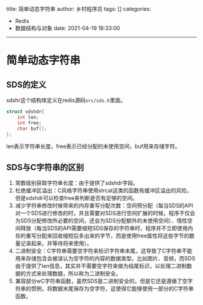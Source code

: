 title: 简单动态字符串
author: 乡村程序员
tags: []
categories:
  - Redis
  - 数据结构与对象
date: 2021-04-19 18:33:00
---
# 简单动态字符串

## SDS的定义

sdshr这个结构体定义在redis源码``src/sds.h``里面。  
```C
struct sdshdr{
	int len;
	int free;
	char buf[];
};
```
len表示字符串长度，free表示已经分配的未使用空间，buf用来存储字符。  

## SDS与C字符串的区别

1. 常数级别获取字符串长度：由于提供了sdshdr字段。  
2. 杜绝缓冲区溢出：C风格字符串使用strcat这类的函数有缓冲区溢出的风险，但是sdshdr可以检查free来判断是否有足够的空间。  
3. 减少字符串修改时候带来的内存重写分配次数：空间预分配（每当SDS的API对一个SDS进行修改的时，并且需要对SDS进行空间扩展的时候，程序不仅会为SDS分配修改所必要的空间，还会为SDS分配额外的未使用空间）、惰性空间释放（每当SDS的API需要缩短SDS保存的字符串时，程序并不立即使用内存的重写分配来回收缩短后多出来的字节，而是使用free属性将这些字节的数量记录起来，并等待将来使用）。  
4. 二进制安全：C字符串需要空字符来标识字符串末尾，这导致了C字符串不能用来存储包含会被误认为空字符的内容的数据类型，比如图片、音频，而SDS由于提供了len信息，其实并不需要空字符来做为结尾标识，以处理二进制数据的方式来处理数据，所以称为二进制安全。  
5. 兼容部分wC字符串函数，虽然SDS是二进制安全的，但是它还是遵循了空字符串的惯例，将数据末尾保存为空字符，这使得它能够使用一部分的C字符串函数。  









